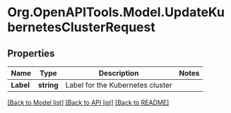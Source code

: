# Org.OpenAPITools.Model.UpdateKubernetesClusterRequest

## Properties

Name | Type | Description | Notes
------------ | ------------- | ------------- | -------------
**Label** | **string** | Label for the Kubernetes cluster | 

[[Back to Model list]](../README.md#documentation-for-models) [[Back to API list]](../README.md#documentation-for-api-endpoints) [[Back to README]](../README.md)

